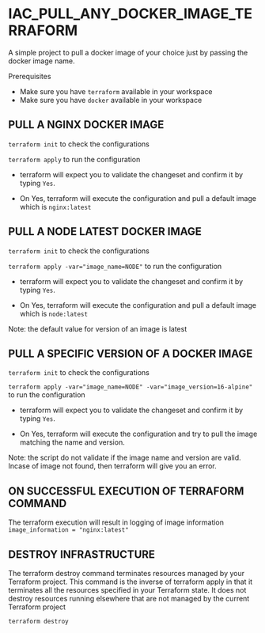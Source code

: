 # IAC_PULL_ANY_DOCKER_IMAGE_TERRAFORM
A simple project to pull a docker image of your choice just by passing the docker image name. 

Prerequisites
- Make sure you have `terraform` available in your workspace
- Make sure you have `docker` available in your workspace

## PULL A NGINX DOCKER IMAGE
`terraform init` to check the configurations

`terraform apply` to run the configuration 

- terraform will expect you to validate the changeset and confirm it by typing `Yes`. 

- On Yes, terraform will execute the configuration and pull a default image which is `nginx:latest`

## PULL A NODE LATEST DOCKER IMAGE
`terraform init` to check the configurations

`terraform apply -var="image_name=NODE"` to run the configuration 

- terraform will expect you to validate the changeset and confirm it by typing `Yes`. 

- On Yes, terraform will execute the configuration and pull a default image which is `node:latest`

Note: the default value for version of an image is latest

## PULL A SPECIFIC VERSION OF A DOCKER IMAGE
`terraform init` to check the configurations

`terraform apply -var="image_name=NODE" -var="image_version=16-alpine"` to run the configuration 

- terraform will expect you to validate the changeset and confirm it by typing `Yes`. 

- On Yes, terraform will execute the configuration and try to pull the image matching the name and version. 

Note: the script do not validate if the image name and version are valid. Incase of image not found, then terraform will give you an error.

## ON SUCCESSFUL EXECUTION OF TERRAFORM COMMAND
The terraform execution will result in logging of image information `image_information = "nginx:latest"` 


## DESTROY INFRASTRUCTURE
The terraform destroy command terminates resources managed by your Terraform project. This command is the inverse of terraform apply in that it terminates all the resources specified in your Terraform state. It does not destroy resources running elsewhere that are not managed by the current Terraform project

`terraform destroy`